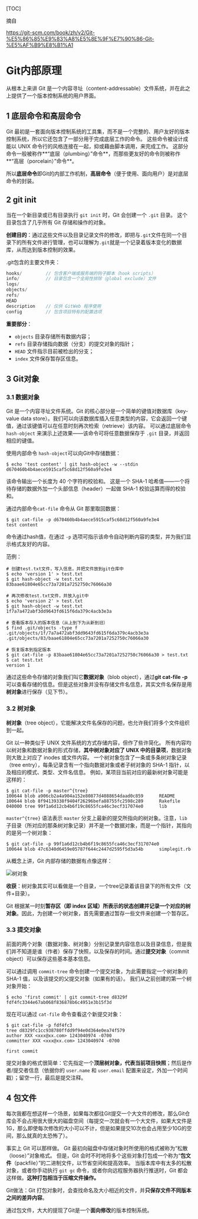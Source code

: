 [TOC]

摘自

https://git-scm.com/book/zh/v2/Git-%E5%86%85%E9%83%A8%E5%8E%9F%E7%90%86-Git-%E5%AF%B9%E8%B1%A1

# Git内部原理

从根本上来讲 Git 是一个内容寻址（content-addressable）文件系统，并在此之上提供了一个版本控制系统的用户界面。

## 1 底层命令和高层命令

Git 最初是一套面向版本控制系统的工具集，而不是一个完整的、用户友好的版本控制系统，所以它还包含了一部分用于完成底层工作的命令。 这些命令被设计成能以 UNIX 命令行的风格连接在一起，抑或藉由脚本调用，来完成工作。 这部分命令一般被称作**“底层（plumbing）”命令**，而那些更友好的命令则被称作**“高层（porcelain）”命令**。

所以**底层命令**即Git的内部工作机制，**高层命令**（便于使用、面向用户）是对底层命令的封装。

## 2 git init

当在一个新目录或已有目录执行 `git init` 时，Git 会创建一个 `.git` 目录。 这个目录包含了几乎所有 Git 存储和操作的对象。

**创建目的**：通过这些文件以及目录记录文件的修改，即把与`.git`文件在同一个目录下的所有文件进行管理，也可以理解为`.git`就是一个记录着版本变化的数据库，从而达到版本控制的效果。

.git包含的主要文件夹：

```java
hooks/         // 包含客户端或服务端的钩子脚本（hook scripts）
info/          // 目录包含一个全局性排除（global exclude）文件
logs/
objects/
refs/
HEAD
description    // 仅供 GitWeb 程序使用
config         // 包含项目特有的配置选项
```

**重要部分**：

-  `objects` 目录存储所有数据内容；
- `refs` 目录存储指向数据（分支）的提交对象的指针；
- `HEAD` 文件指示目前被检出的分支；
- `index` 文件保存暂存区信息。

## 3 Git对象

### 3.1 数据对象

Git 是一个内容寻址文件系统。Git 的核心部分是一个简单的键值对数据库（key-value data store）。我们可以向该数据库插入任意类型的内容，它会返回一个键值，通过该键值可以在任意时刻再次检索（retrieve）该内容。 可以通过底层命令 `hash-object` 来演示上述效果——该命令可将任意数据保存于 `.git` 目录，并返回相应的键值。 

使用内部命令 `hash-object`可以向Git中存储数据：

```shell
$ echo 'test content' | git hash-object -w --stdin
d670460b4b4aece5915caf5c68d12f560a9fe3e4
```

该命令输出一个长度为 40 个字符的校验和。 这是一个 SHA-1 哈希值——一个将待存储的数据外加一个头部信息（header）一起做 SHA-1 校验运算而得的校验和。

通过内部命令`cat-file` 命令从 Git 那里取回数据：

```shell
$ git cat-file -p d670460b4b4aece5915caf5c68d12f560a9fe3e4
test content
```

命令通过hash值，在通过 `-p` 选项可指示该命令自动判断内容的类型，并为我们显示格式友好的内容。

范例：

```shell
# 创建test.txt文件，写入信息，并把文件放到git仓库中
$ echo 'version 1' > test.txt
$ git hash-object -w test.txt
83baae61804e65cc73a7201a7252750c76066a30

# 再次修改test.txt文件，并放入git中
$ echo 'version 2' > test.txt
$ git hash-object -w test.txt
1f7a7a472abf3dd9643fd615f6da379c4acb3e3a

# 查看版本存入的版本信息（从上到下为从新到旧）
$ find .git/objects -type f
.git/objects/1f/7a7a472abf3dd9643fd615f6da379c4acb3e3a
.git/objects/83/baae61804e65cc73a7201a7252750c76066a30

# 恢复版本到指定版本
$ git cat-file -p 83baae61804e65cc73a7201a7252750c76066a30 > test.txt
$ cat test.txt
version 1
```

通过这些命令存储的对象我们叫它**数据对象**（blob object），通过**git cat-file -p** 可以查看存储的信息。但是这些对象并没有存储文件名信息，其实文件名保存是用**树对象**进行保存（见下节）。

### 3.2 树对象

**树对象**（tree object），它能解决文件名保存的问题，也允许我们将多个文件组织到一起。

Git 以一种类似于 UNIX 文件系统的方式存储内容，但作了些许简化。 所有内容均以树对象和数据对象的形式存储，**其中树对象对应了 UNIX 中的目录项**，数据对象则大致上对应了 inodes 或文件内容。 一个树对象包含了一条或多条树对象记录（tree entry），每条记录含有一个指向数据对象或者子树对象的 SHA-1 指针，以及相应的模式、类型、文件名信息。 例如，某项目当前对应的最新树对象可能是这样的：

```shell
$ git cat-file -p master^{tree}
100644 blob a906cb2a4a904a152e80877d4088654daad0c859      README
100644 blob 8f94139338f9404f26296befa88755fc2598c289      Rakefile
040000 tree 99f1a6d12cb4b6f19c8655fca46c3ecf317074e0      lib
```

`master^{tree}` 语法表示 `master` 分支上最新的提交所指向的树对象。注意，`lib` 子目录（所对应的那条树对象记录）并不是一个数据对象，而是一个指针，其指向的是另一个树对象：

```shell
$ git cat-file -p 99f1a6d12cb4b6f19c8655fca46c3ecf317074e0
100644 blob 47c6340d6459e05787f644c2447d2595f5d3a54b      simplegit.rb
```

从概念上讲，Git 内部存储的数据有点像这样：

![树对象](https://git-scm.com/book/en/v2/images/data-model-1.png)

**收获**：树对象其实可以看做是一个目录，一个tree记录着该目录下的所有文件（文件+目录）。

Git 根据某一时刻**暂存区（即 index 区域）所表示的状态创建并记录一个对应的树对象**。因此，为创建一个树对象，首先需要通过暂存一些文件来创建一个暂存区。

### 3.3 提交对象

前面的两个对象（数据对象、树对象）分别记录里内容信息以及目录信息，但是我们并不知道是谁（作者）保存了快照，以及保存的时间。通过**提交对象**（commit object）可以保存这些基本基本信息。

可以通过调用 `commit-tree` 命令创建一个提交对象，为此需要指定一个树对象的 SHA-1 值，以及该提交的父提交对象（如果有的话）。 我们从之前创建的第一个树对象开始：

```shell
$ echo 'first commit' | git commit-tree d8329f
fdf4fc3344e67ab068f836878b6c4951e3b15f3d
```

现在可以通过 `cat-file` 命令查看这个新提交对象：

```shell
$ git cat-file -p fdf4fc3
tree d8329fc1cc938780ffdd9f94e0d364e0ea74f579
author XXX <xxx@xx.com> 1243040974 -0700
committer XXX <xxx@xx.com> 1243040974 -0700

first commit
```

提交对象的格式很简单：它先指定一个**顶层树对象，代表当前项目快照**；然后是作者/提交者信息（依据你的 `user.name` 和 `user.email` 配置来设定，外加一个时间戳）；留空一行，最后是提交注释。

## 4 包文件

每次我都在想这样一个场景，如果每次都往Git提交一个大文件的修改，那么Git仓库会不会占用很大很大的磁盘空间（每提交一次就会有一个大文件，如果大文件是1G，那么即使每次修改的大小可以不计，但是如果提交10次也会占用至少10G的空间，那么就真的太恐怖了）。

事实上 Git 可以那样做。 Git 最初向磁盘中存储对象时所使用的格式被称为“松散（loose）”对象格式。 但是，Git 会时不时地将多个这些对象打包成一个称为“**包文件**（packfile）”的二进制文件，以节省空间和提高效率。 当版本库中有太多的松散对象，或者你手动执行 `git gc` 命令，或者你向远程服务器执行推送时，Git 都会这样做。**这种打包相当于压缩文件操作。**

Git做法：Git 打包对象时，会查找命名及大小相近的文件，并**只保存文件不同版本之间的差异内容**。

通过包文件，大大的提现了Git是一个**面向修改**的版本控制系统。


